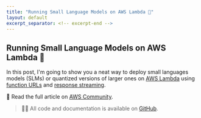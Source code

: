 ```yaml
---
title: "Running Small Language Models on AWS Lambda 🤏"
layout: default
excerpt_separator: <!-- excerpt-end -->
---
```


## Running Small Language Models on AWS Lambda 🤏

<!-- excerpt-start -->

In this post, I'm going to show you a neat way to deploy small languages models (SLMs) or quantized versions of larger ones on [AWS Lambda](https://aws.amazon.com/lambda/) using [function URLs](https://aws.amazon.com/blogs/aws/announcing-aws-lambda-function-urls-built-in-https-endpoints-for-single-function-microservices/) and [response streaming](https://aws.amazon.com/blogs/compute/introducing-aws-lambda-response-streaming/).

📝 Read the full article on [AWS Community](https://community.aws/content/2eoCtgociSBhGfirRM0Tk0PSgxH/https://community.aws/content/2fTJuxaxuSwl64cVakqtuEK4tnl/running-small-language-models-on-aws-lambda).

<!-- excerpt-end -->

> 👨‍💻 All code and documentation is available on [GitHub](https://github.com/JGalego/SLaMbda).